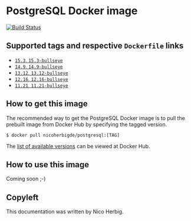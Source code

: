 # PostgreSQL Docker image

[![Build Status](https://github.com/nicoherbigio/docker-postgresql/actions/workflows/build-docker-images.yml/badge.svg)](https://github.com/nicoherbigio/docker-postgresql/actions/workflows/build-docker-images.yml)

## Supported tags and respective `Dockerfile` links

 * [`15.3`, `15.3-bullseye`](https://github.com/nicoherbigio/docker-postgresql/blob/main/15.3/debian/default/Dockerfile)
 * [`14.9`, `14.9-bullseye`](https://github.com/nicoherbigio/docker-postgresql/blob/main/14.9/debian/default/Dockerfile)
 * [`13.12`, `13.12-bullseye`](https://github.com/nicoherbigio/docker-postgresql/blob/main/13.12/debian/default/Dockerfile)
 * [`12.16`, `12.16-bullseye`](https://github.com/nicoherbigio/docker-postgresql/blob/main/12.16/debian/default/Dockerfile)
 * [`11.21`, `11.21-bullseye`](https://github.com/nicoherbigio/docker-postgresql/blob/main/11.21/debian/default/Dockerfile)

## How to get this image

The recommended way to get the PostgreSQL Docker image is to pull the prebuilt image from Docker Hub by specifying the tagged version.

```console
$ docker pull nicoherbigde/postgresql:[TAG]
```

The [list of available versions](https://hub.docker.com/r/nicoherbigde/postgresql/tags) can be viewed at Docker Hub.

## How to use this image

Coming soon ;-)

## Copyleft

This documentation was written by Nico Herbig.
